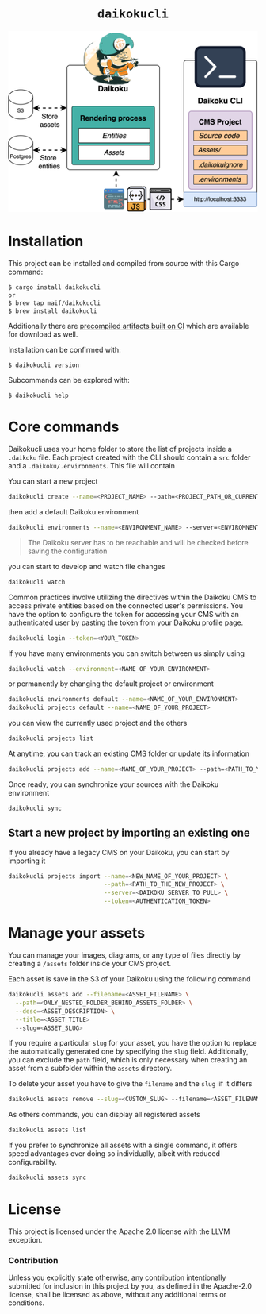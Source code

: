 <div align="center">
  <h1><code>daikokucli</code></h1>
</div>

![CLI architecture](architecture.png "Architecture")


# Installation

This project can be installed and compiled from source with this Cargo command:

```
$ cargo install daikokucli
or
$ brew tap maif/daikokucli
$ brew install daikokucli
```

Additionally there are [precompiled artifacts built on CI][artifacts] which are
available for download as well.

[artifacts]: https://github.com/MAIF/daikoku/releases

Installation can be confirmed with:

```
$ daikokucli version
```

Subcommands can be explored with:

```
$ daikokucli help
```

# Core commands

Daikokucli uses your home folder to store the list of projects inside a `.daikoku` file. Each project created with the CLI should contain a `src` folder and a `.daikoku/.environments`. This file will contain

You can start a new project 

```sh
daikokucli create --name=<PROJECT_NAME> --path=<PROJECT_PATH_OR_CURRENT_FOLDER>
``` 

then add a default Daikoku environment  

```sh
daikokucli environments --name=<ENVIRONMENT_NAME> --server=<ENVIROMNENT_SERVER>
``` 

> The Daikoku server has to be reachable and will be checked before saving the configuration

you can start to develop and watch file changes

```sh
daikokucli watch
``` 

Common practices involve utilizing the directives within the Daikoku CMS to access private entities based on the connected user's permissions. You have the option to configure the token for accessing your CMS with an authenticated user by pasting the token from your Daikoku profile page.

```sh
daikokucli login --token=<YOUR_TOKEN>
```

If you have many environments you can switch between us simply using

```sh
daikokucli watch --environment=<NAME_OF_YOUR_ENVIRONMENT>
``` 

or permanently by changing the default project or environment

```sh
daikokucli environments default --name=<NAME_OF_YOUR_ENVIRONMENT>
daikokucli projects default --name=<NAME_OF_YOUR_PROJECT>
``` 

you can view the currently used project and the others
```sh
daikokucli projects list
``` 

At anytime, you can track an existing CMS folder or update its information
```sh
daikokucli projects add --name=<NAME_OF_YOUR_PROJECT> --path=<PATH_TO_YOUR_PROJECT> --overwrite=<true|false>
``` 

Once ready, you can synchronize your sources with the Daikoku environment
```sh
daikokucli sync
```

## Start a new project by importing an existing one

If you already have a legacy CMS on your Daikoku, you can start by importing it 
```sh
daikokucli projects import --name=<NEW_NAME_OF_YOUR_PROJECT> \
                           --path=<PATH_TO_THE_NEW_PROJECT> \
                           --server=<DAIKOKU_SERVER_TO_PULL> \
                           --token=<AUTHENTICATION_TOKEN>
```

# Manage your assets

You can manage your images, diagrams, or any type of files directly by creating a `/assets` folder inside your CMS project.

Each asset is save in the S3 of your Daikoku using the following command
```sh
daikokucli assets add --filename=<ASSET_FILENAME> \
  --path=<ONLY_NESTED_FOLDER_BEHIND_ASSETS_FOLDER> \
  --desc=<ASSET_DESCRIPTION> \
  --title=<ASSET_TITLE>
  --slug=<ASSET_SLUG>
```

If you require a particular `slug` for your asset, you have the option to replace the automatically generated one by specifying the `slug` field. Additionally, you can exclude the `path` field, which is only necessary when creating an asset from a subfolder within the `assets` directory.

To delete your asset you have to give the `filename` and the `slug` iif it differs

```sh
daikokucli assets remove --slug=<CUSTOM_SLUG> --filename=<ASSET_FILENAME>
```

As others commands, you can display all registered assets 
```sh
daikokucli assets list
```

If you prefer to synchronize all assets with a single command, it offers speed advantages over doing so individually, albeit with reduced configurability.
```sh
daikokucli assets sync
```

# License

This project is licensed under the Apache 2.0 license with the LLVM exception.

### Contribution

Unless you explicitly state otherwise, any contribution intentionally submitted
for inclusion in this project by you, as defined in the Apache-2.0 license,
shall be licensed as above, without any additional terms or conditions.